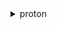 <details><summary>proton</summary><blockquote>

- **<details><summary>accept-environment-account-connection</summary><blockquote>**

  * --id
  * --cli-input-json
  * --cli-input-yaml
  * --generate-cli-skeleton


- **<details><summary>cancel-environment-deployment</summary><blockquote>**

  * --environment-name
  * --cli-input-json
  * --cli-input-yaml
  * --generate-cli-skeleton


- **<details><summary>cancel-service-instance-deployment</summary><blockquote>**

  * --service-instance-name
  * --service-name
  * --cli-input-json
  * --cli-input-yaml
  * --generate-cli-skeleton


- **<details><summary>cancel-service-pipeline-deployment</summary><blockquote>**

  * --service-name
  * --cli-input-json
  * --cli-input-yaml
  * --generate-cli-skeleton


- **<details><summary>create-environment</summary><blockquote>**

  * --description
  * --environment-account-connection-id
  * --name
  * --proton-service-role-arn
  * --spec
  * --tags
  * --template-major-version
  * --template-minor-version
  * --template-name
  * --cli-input-json
  * --cli-input-yaml
  * --generate-cli-skeleton


- **<details><summary>create-environment-account-connection</summary><blockquote>**

  * --client-token
  * --environment-name
  * --management-account-id
  * --role-arn
  * --cli-input-json
  * --cli-input-yaml
  * --generate-cli-skeleton


- **<details><summary>create-environment-template</summary><blockquote>**

  * --description
  * --display-name
  * --encryption-key
  * --name
  * --provisioning
  * --tags
  * --cli-input-json
  * --cli-input-yaml
  * --generate-cli-skeleton


- **<details><summary>create-environment-template-version</summary><blockquote>**

  * --client-token
  * --description
  * --major-version
  * --source
  * --tags
  * --template-name
  * --cli-input-json
  * --cli-input-yaml
  * --generate-cli-skeleton


- **<details><summary>create-service</summary><blockquote>**

  * --branch-name
  * --description
  * --name
  * --repository-connection-arn
  * --repository-id
  * --spec
  * --tags
  * --template-major-version
  * --template-minor-version
  * --template-name
  * --cli-input-json
  * --cli-input-yaml
  * --generate-cli-skeleton


- **<details><summary>create-service-template</summary><blockquote>**

  * --description
  * --display-name
  * --encryption-key
  * --name
  * --pipeline-provisioning
  * --tags
  * --cli-input-json
  * --cli-input-yaml
  * --generate-cli-skeleton


- **<details><summary>create-service-template-version</summary><blockquote>**

  * --client-token
  * --compatible-environment-templates
  * --description
  * --major-version
  * --source
  * --tags
  * --template-name
  * --cli-input-json
  * --cli-input-yaml
  * --generate-cli-skeleton


- **<details><summary>delete-environment</summary><blockquote>**

  * --name
  * --cli-input-json
  * --cli-input-yaml
  * --generate-cli-skeleton


- **<details><summary>delete-environment-account-connection</summary><blockquote>**

  * --id
  * --cli-input-json
  * --cli-input-yaml
  * --generate-cli-skeleton


- **<details><summary>delete-environment-template</summary><blockquote>**

  * --name
  * --cli-input-json
  * --cli-input-yaml
  * --generate-cli-skeleton


- **<details><summary>delete-environment-template-version</summary><blockquote>**

  * --major-version
  * --minor-version
  * --template-name
  * --cli-input-json
  * --cli-input-yaml
  * --generate-cli-skeleton


- **<details><summary>delete-service</summary><blockquote>**

  * --name
  * --cli-input-json
  * --cli-input-yaml
  * --generate-cli-skeleton


- **<details><summary>delete-service-template</summary><blockquote>**

  * --name
  * --cli-input-json
  * --cli-input-yaml
  * --generate-cli-skeleton


- **<details><summary>delete-service-template-version</summary><blockquote>**

  * --major-version
  * --minor-version
  * --template-name
  * --cli-input-json
  * --cli-input-yaml
  * --generate-cli-skeleton


- **<details><summary>get-account-settings</summary><blockquote>**

  * --cli-input-json
  * --cli-input-yaml
  * --generate-cli-skeleton


- **<details><summary>get-environment</summary><blockquote>**

  * --name
  * --cli-input-json
  * --cli-input-yaml
  * --generate-cli-skeleton


- **<details><summary>get-environment-account-connection</summary><blockquote>**

  * --id
  * --cli-input-json
  * --cli-input-yaml
  * --generate-cli-skeleton


- **<details><summary>get-environment-template</summary><blockquote>**

  * --name
  * --cli-input-json
  * --cli-input-yaml
  * --generate-cli-skeleton


- **<details><summary>get-environment-template-version</summary><blockquote>**

  * --major-version
  * --minor-version
  * --template-name
  * --cli-input-json
  * --cli-input-yaml
  * --generate-cli-skeleton


- **<details><summary>get-service</summary><blockquote>**

  * --name
  * --cli-input-json
  * --cli-input-yaml
  * --generate-cli-skeleton


- **<details><summary>get-service-instance</summary><blockquote>**

  * --name
  * --service-name
  * --cli-input-json
  * --cli-input-yaml
  * --generate-cli-skeleton


- **<details><summary>get-service-template</summary><blockquote>**

  * --name
  * --cli-input-json
  * --cli-input-yaml
  * --generate-cli-skeleton


- **<details><summary>get-service-template-version</summary><blockquote>**

  * --major-version
  * --minor-version
  * --template-name
  * --cli-input-json
  * --cli-input-yaml
  * --generate-cli-skeleton


- **<details><summary>help</summary><blockquote>**

  * 


- **<details><summary>list-environment-account-connections</summary><blockquote>**

  * --environment-name
  * --requested-by
  * --statuses
  * --cli-input-json
  * --cli-input-yaml
  * --starting-token
  * --page-size
  * --max-items
  * --generate-cli-skeleton


- **<details><summary>list-environments</summary><blockquote>**

  * --environment-templates
  * --cli-input-json
  * --cli-input-yaml
  * --starting-token
  * --page-size
  * --max-items
  * --generate-cli-skeleton


- **<details><summary>list-environment-templates</summary><blockquote>**

  * --cli-input-json
  * --cli-input-yaml
  * --starting-token
  * --page-size
  * --max-items
  * --generate-cli-skeleton


- **<details><summary>list-environment-template-versions</summary><blockquote>**

  * --major-version
  * --template-name
  * --cli-input-json
  * --cli-input-yaml
  * --starting-token
  * --page-size
  * --max-items
  * --generate-cli-skeleton


- **<details><summary>list-service-instances</summary><blockquote>**

  * --service-name
  * --cli-input-json
  * --cli-input-yaml
  * --starting-token
  * --page-size
  * --max-items
  * --generate-cli-skeleton


- **<details><summary>list-services</summary><blockquote>**

  * --cli-input-json
  * --cli-input-yaml
  * --starting-token
  * --page-size
  * --max-items
  * --generate-cli-skeleton


- **<details><summary>list-service-templates</summary><blockquote>**

  * --cli-input-json
  * --cli-input-yaml
  * --starting-token
  * --page-size
  * --max-items
  * --generate-cli-skeleton


- **<details><summary>list-service-template-versions</summary><blockquote>**

  * --major-version
  * --template-name
  * --cli-input-json
  * --cli-input-yaml
  * --starting-token
  * --page-size
  * --max-items
  * --generate-cli-skeleton


- **<details><summary>list-tags-for-resource</summary><blockquote>**

  * --resource-arn
  * --cli-input-json
  * --cli-input-yaml
  * --starting-token
  * --page-size
  * --max-items
  * --generate-cli-skeleton


- **<details><summary>reject-environment-account-connection</summary><blockquote>**

  * --id
  * --cli-input-json
  * --cli-input-yaml
  * --generate-cli-skeleton


- **<details><summary>tag-resource</summary><blockquote>**

  * --resource-arn
  * --tags
  * --cli-input-json
  * --cli-input-yaml
  * --generate-cli-skeleton


- **<details><summary>untag-resource</summary><blockquote>**

  * --resource-arn
  * --tag-keys
  * --cli-input-json
  * --cli-input-yaml
  * --generate-cli-skeleton


- **<details><summary>update-account-settings</summary><blockquote>**

  * --pipeline-service-role-arn
  * --cli-input-json
  * --cli-input-yaml
  * --generate-cli-skeleton


- **<details><summary>update-environment</summary><blockquote>**

  * --deployment-type
  * --description
  * --environment-account-connection-id
  * --name
  * --proton-service-role-arn
  * --spec
  * --template-major-version
  * --template-minor-version
  * --cli-input-json
  * --cli-input-yaml
  * --generate-cli-skeleton


- **<details><summary>update-environment-account-connection</summary><blockquote>**

  * --id
  * --role-arn
  * --cli-input-json
  * --cli-input-yaml
  * --generate-cli-skeleton


- **<details><summary>update-environment-template</summary><blockquote>**

  * --description
  * --display-name
  * --name
  * --cli-input-json
  * --cli-input-yaml
  * --generate-cli-skeleton


- **<details><summary>update-environment-template-version</summary><blockquote>**

  * --description
  * --major-version
  * --minor-version
  * --status
  * --template-name
  * --cli-input-json
  * --cli-input-yaml
  * --generate-cli-skeleton


- **<details><summary>update-service</summary><blockquote>**

  * --description
  * --name
  * --spec
  * --cli-input-json
  * --cli-input-yaml
  * --generate-cli-skeleton


- **<details><summary>update-service-instance</summary><blockquote>**

  * --deployment-type
  * --name
  * --service-name
  * --spec
  * --template-major-version
  * --template-minor-version
  * --cli-input-json
  * --cli-input-yaml
  * --generate-cli-skeleton


- **<details><summary>update-service-pipeline</summary><blockquote>**

  * --deployment-type
  * --service-name
  * --spec
  * --template-major-version
  * --template-minor-version
  * --cli-input-json
  * --cli-input-yaml
  * --generate-cli-skeleton


- **<details><summary>update-service-template</summary><blockquote>**

  * --description
  * --display-name
  * --name
  * --cli-input-json
  * --cli-input-yaml
  * --generate-cli-skeleton


- **<details><summary>update-service-template-version</summary><blockquote>**

  * --compatible-environment-templates
  * --description
  * --major-version
  * --minor-version
  * --status
  * --template-name
  * --cli-input-json
  * --cli-input-yaml
  * --generate-cli-skeleton


- **<details><summary>wait</summary><blockquote>**

  * 


</blockquote></details>
</blockquote></details>
</blockquote></details>
</blockquote></details>
</blockquote></details>
</blockquote></details>
</blockquote></details>
</blockquote></details>
</blockquote></details>
</blockquote></details>
</blockquote></details>
</blockquote></details>
</blockquote></details>
</blockquote></details>
</blockquote></details>
</blockquote></details>
</blockquote></details>
</blockquote></details>
</blockquote></details>
</blockquote></details>
</blockquote></details>
</blockquote></details>
</blockquote></details>
</blockquote></details>
</blockquote></details>
</blockquote></details>
</blockquote></details>
</blockquote></details>
</blockquote></details>
</blockquote></details>
</blockquote></details>
</blockquote></details>
</blockquote></details>
</blockquote></details>
</blockquote></details>
</blockquote></details>
</blockquote></details>
</blockquote></details>
</blockquote></details>
</blockquote></details>
</blockquote></details>
</blockquote></details>
</blockquote></details>
</blockquote></details>
</blockquote></details>
</blockquote></details>
</blockquote></details>
</blockquote></details>
</blockquote></details>
</blockquote></details>
</blockquote></details>
</blockquote></details>

